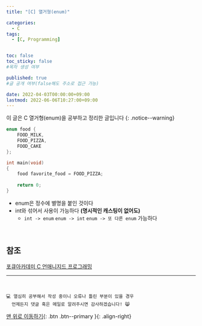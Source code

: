 ```yaml
---
title: "[C] 열거형(enum)" 

categories:
  - C
tags:
  - [C, Programming]


toc: false
toc_sticky: false
#목차 생성 여부

published: true
#글 공개 여부(false해도 주소로 접근 가능)

date: 2022-04-03T00:00:00+09:00
lastmod: 2022-06-06T10:27:00+09:00
---
```


이 글은 C 열거형(enum)을 공부하고 정리한 글입니다
{: .notice--warning}

```c
enum food { 
    FOOD_MILK,
    FOOD_PIZZA,
    FOOD_CAKE
};

int main(void)
{
    food favorite_food = FOOD_PIZZA;
    
    return 0;
}
```
- enum은 정수에 별명을 붙인 것이다
- int와 섞어서 사용이 가능하다 **(명시적인 캐스팅이 없어도)**
  - `int -> enum` `enum -> int` `enum -> 또 다른 enum` 가능하다

<br>

## 참조
[포큐아카데미 C 언매니지드 프로그래밍](https://pocu-ko.teachable.com/p/comp2200)

***
<br>

    💻 열심히 공부해서 작성 중이니 오류나 틀린 부분이 있을 경우 
      언제든지 댓글 혹은 메일로 알려주시면 감사하겠습니다! 😸

[맨 위로 이동하기](#){: .btn .btn--primary }{: .align-right}